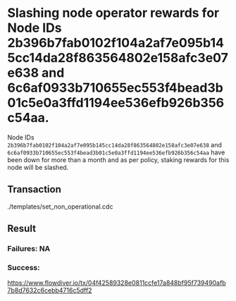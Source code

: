 # Slashing node operator rewards for Node IDs 2b396b7fab0102f104a2af7e095b145cc14da28f863564802e158afc3e07e638 and 6c6af0933b710655ec553f4bead3b01c5e0a3ffd1194ee536efb926b356c54aa.

Node IDs `2b396b7fab0102f104a2af7e095b145cc14da28f863564802e158afc3e07e638` and `6c6af0933b710655ec553f4bead3b01c5e0a3ffd1194ee536efb926b356c54aa` have been down for more than a month and as per policy, staking rewards for this node will be slashed.

## Transaction 
./templates/set_non_operational.cdc

## Result

### Failures: NA

### Success:
https://www.flowdiver.io/tx/04f42589328e0811ccfe17a848bf95f739490afb7b8d7632c6cebb4716c5dff2
